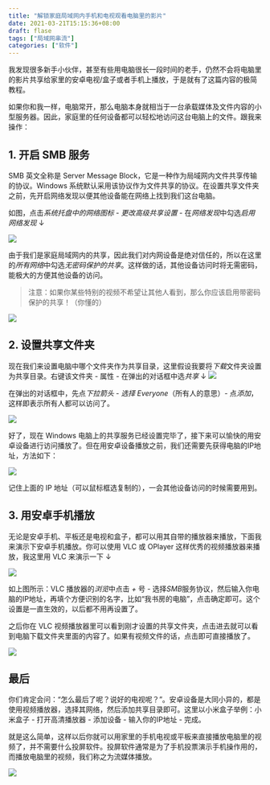 ```yaml
---
title: "解锁家庭局域网内手机和电视观看电脑里的影片"
date: 2021-03-21T15:15:36+08:00
draft: flase
tags: ["局域网串流"]
categories: ["软件"]
---
```


我发现很多新手小伙伴，甚至有些用电脑很长一段时间的老手，仍然不会将电脑里的影片共享给家里的安卓电视/盒子或者手机上播放，于是就有了这篇内容的极简教程。

如果你和我一样，电脑常开，那么电脑本身就相当于一台承载媒体及文件内容的小型服务器。因此，家庭里的任何设备都可以轻松地访问这台电脑上的文件。跟我来操作：

## 1. 开启 SMB 服务

SMB 英文全称是 Server Message Block，它是一种作为局域网内文件共享传输的协议。Windows 系统默认采用该协议作为文件共享的协议。在设置共享文件夹之前，先开启网络发现以便其他设备能在网络上找到我们这台电脑。

如图，点击*系统托盘中的网络图标* - *更改高级共享设置* - 在*网络发现*中勾选*启用网络发现* ↓

![](https://z3.ax1x.com/2021/03/21/65ppc9.png)

由于我们是家庭局域网内的共享，因此我们对内网设备是绝对信任的，所以在这里的*所有网络*中勾选*无密码保护的共享*。这样做的话，其他设备访问时将无需密码，能极大的方便其他设备的访问。

> 注意：如果你某些特别的视频不希望让其他人看到，那么你应该启用带密码保护的共享！（你懂的）

![](https://z3.ax1x.com/2021/03/21/65SvhF.png)

## 2. 设置共享文件夹

现在我们来设置电脑中哪个文件夹作为共享目录，这里假设我要将*下载*文件夹设置为共享目录。右键该文件夹 - 属性 - 在弹出的对话框中选*共享* ↓
![](https://z3.ax1x.com/2021/03/21/65Szp4.png)

在弹出的对话框中，先点*下拉箭头* - *选择 Everyone*（所有人的意思）- 点*添加*，这样即表示所有人都可以访问了。

![](https://z3.ax1x.com/2021/03/21/65SjtU.png)

好了，现在 Windows 电脑上的共享服务已经设置完毕了，接下来可以愉快的用安卓设备进行访问播放了。但在用安卓设备播放之前，我们还需要先获得电脑的IP地址，方法如下：

![](https://z3.ax1x.com/2021/03/21/65pS1J.png)

记住上面的 IP 地址（可以鼠标框选复制的），一会其他设备访问的时候需要用到。

## 3. 用安卓手机播放

无论是安卓手机、平板还是电视和盒子，都可以用其自带的播放器来播放，下面我来演示下安卓手机播放。你可以使用 VLC 或 OPlayer 这样优秀的视频播放器来播放，我这里用 VLC 来演示一下 ↓

![](https://z3.ax1x.com/2021/03/21/65p9XR.png)

如上图所示：VLC 播放器的*浏览*中点击 *+* 号 - 选择*SMB*服务协议，然后输入你电脑的IP地址，再填个方便识别的名字，比如“我书房的电脑”，点击确定即可。这个设置是一直生效的，以后都不用再设置了。

之后你在 VLC 视频播放器里可以看到刚才设置的共享文件夹，点击进去就可以看到电脑下载文件夹里面的内容了。如果有视频文件的话，点击即可直接播放了。

![](https://pic.baixiongz.com/uploads/2021/03/21/5ae8d9b856cc2.gif)

## 最后

你们肯定会问：“怎么最后了呢？说好的电视呢？”。安卓设备是大同小异的，都是使用视频播放器，选择其网络，然后添加共享目录即可。这里以小米盒子举例：小米盒子 - 打开高清播放器 - 添加设备 - 输入你的IP地址 - 完成。

就是这么简单，这样以后你就可以用家里的手机电视或平板来直接播放电脑里的视频了，并不需要什么投屏软件。投屏软件通常是为了手机投票演示手机操作用的，而播放电脑里的视频，我们称之为流媒体播放。

![](https://gitee.com/nanjishen/Npic/raw/master/img/gzh-end.png)